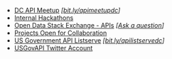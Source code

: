 
* [DC API Meetup](http://www.meetup.com/DC-Web-API-User-Group/) *[[bit.ly/apimeetupdc](http://bit.ly/apimeetupdc)]*
* [Internal Hackathons](http://18f.github.io/API-All-the-X/pages/internal_hackathons)
* [Open Data Stack Exchange - APIs](http://opendata.stackexchange.com/questions/tagged/api) *[[Ask a question](https://opendata.stackexchange.com/questions/ask?tags=api)]*
* [Projects Open for Collaboration](http://18f.github.io/API-All-the-X/pages/collaboration)
* [US Government API Listserve](https://groups.google.com/forum/#!forum/us-government-apis) *[[bit.ly/apilistservedc](http://bit.ly/apilistservedc)]*
* [USGovAPI Twitter Account](https://twitter.com/usgovapi)
